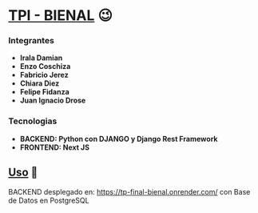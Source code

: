 # <ins>**TPI - BIENAL**</ins> 😉




### Integrantes

- **Irala Damian**
- **Enzo Coschiza**
- **Fabricio Jerez**
- **Chiara Diez**
- **Felipe Fidanza**
- **Juan Ignacio Drose**


### Tecnologias
- **BACKEND: Python con DJANGO y Django Rest Framework**
- **FRONTEND: Next JS**

## <ins>Uso</ins> 💯

   BACKEND desplegado en: https://tp-final-bienal.onrender.com/ con Base de Datos en PostgreSQL
  


